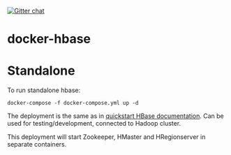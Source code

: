 [![Gitter chat](https://badges.gitter.im/gitterHQ/gitter.png)](https://gitter.im/big-data-europe/Lobby)

# docker-hbase

# Standalone
To run standalone hbase:
```
docker-compose -f docker-compose.yml up -d
```
The deployment is the same as in [quickstart HBase documentation](https://hbase.apache.org/book.html#quickstart).
Can be used for testing/development, connected to Hadoop cluster.

This deployment will start Zookeeper, HMaster and HRegionserver in separate containers.
